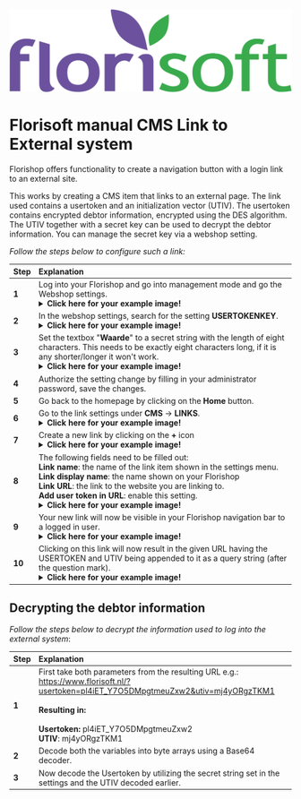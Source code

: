 <img src="../fslogo.png">

# Florisoft manual CMS Link to External system

Florishop offers functionality to create a navigation button with a login link to an external site.

This works by creating a CMS item that links to an external page. The link used contains a usertoken and an initialization vector (UTIV).
The usertoken contains encrypted debtor information, encrypted using the DES algorithm. The UTIV together with a secret key can be used to decrypt the debtor information.
You can manage the secret key via a webshop setting.

*Follow the steps below to configure such a link:*

|Step|Explanation|
|:--|:--|
|**1**|Log into your Florishop and go into management mode and go the Webshop settings.<details><summary><b>Click here for your example image!</b></summary><img src="CMS_Links/4.png"></details>|
|**2**|In the webshop settings, search for the setting **USERTOKENKEY**.<details><summary><b>Click here for your example image!</b></summary><img src="CMS_Links/2.png"></details>|
|**3**|Set the textbox "**Waarde**" to a secret string with the length of eight characters. This needs to be exactly eight characters long, if it is any shorter/longer it won't work.<details><summary><b>Click here for your example image!</b></summary><img src="CMS_Links/3.png"></details>|
|**4**|Authorize the setting change by filling in your administrator password, save the changes.|
|**5**|Go back to the homepage by clicking on the **Home** button.|
|**6**|Go to the link settings under **CMS** → **LINKS**.<details><summary><b>Click here for your example image!</b></summary><img src="CMS_Links/1.png"></details>|
|**7**|Create a new link by clicking on the **+** icon<details><summary><b>Click here for your example image!</b></summary><img src="CMS_Links/5.png"></details>|
|**8**|The following fields need to be filled out:<br>**Link name**: the name of the link item shown in the settings menu.<br>**Link display name**:  the name shown on your Florishop<br>**Link URL**: the link to the website you are linking to.<Br>**Add user token in URL**: enable this setting.<details><summary><b>Click here for your example image!</b></summary><img src="CMS_Links/6.png"></details>|
|**9**|Your new link will now be visible in your Florishop navigation bar to a logged in user.<details><summary><b>Click here for your example image!</b></summary><img src="CMS_Links/7.png"></details>|
|**10**|Clicking on this link will now result in the given URL having the USERTOKEN and UTIV being appended to it as a query string (after the question mark).<details><summary><b>Click here for your example image!</b></summary><img src="CMS_Links/8.png"></details>|

## Decrypting the debtor information

*Follow the steps below to decrypt the information used to log into the external system*:

|Step|Explanation|
|:--|:--|
|**1**|First take both parameters from the resulting URL e.g.:<br>https://www.florisoft.nl/?usertoken=pl4iET_Y7O5DMpgtmeuZxw2&utiv=mj4yORgzTKM1<br><br>**Resulting in:**<br><br>**Usertoken:** pl4iET_Y7O5DMpgtmeuZxw2<br>**UTIV**: mj4yORgzTKM1|
|**2**|Decode both the variables into byte arrays using a Base64 decoder.|
|**3**|Now decode the Usertoken by utilizing the secret string set in the settings and the UTIV decoded earlier.|
